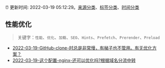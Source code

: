 :alarm_clock: 更新时间: 2022-03-19 05:12:29。[来源分类](../README.md)、[标签分类](../TAGS.md)、[时间分类](../TIMELINE.md)

## 性能优化


> 关键字：`性能`、`优化`、`加载`、`SEO`、`Hints`、`Prefetch`、`Prerender`、`Preload`



- [2022-03-19-GitHub-clone-时总是非常慢，有梯子也不管用。有无优化方案？](https://www.v2ex.com/t/841434) 
- [2022-03-19-这个配置-nginx-还可以优化吗?根据域名分流中转](https://www.v2ex.com/t/841424) 